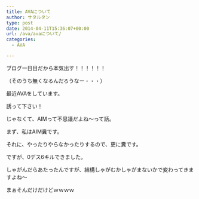 ```yaml
---
title: AVAについて
author: サタルタン
type: post
date: 2014-04-11T15:36:07+00:00
url: /ava/avaについて/
categories:
  - AVA

---
```

ブログ一日目だから本気出す！！！！！！
  
（そのうち無くなるんだろうなー・・・）

最近AVAをしています。

誘って下さい！

じゃなくて、AIMって不思議だよね～って話。

まず、私はAIM糞です。

それに、やったりやらなかったりするので、更に糞です。

ですが、0デス6キルできました。

しゃがんだらあたったんですが、結構しゃがむかしゃがまないかで変わってきますよね～

まぁそんだけだけどｗｗｗｗ